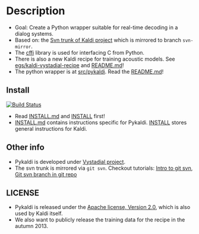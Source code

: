 Description
=====
 * Goal: Create a Python wrapper suitable for real-time decoding in a dialog systems.
 * Based on: the [Svn trunk of Kaldi project](svn://svn.code.sf.net/p/kaldi/code/trunk) which is mirrored to branch `svn-mirror`.
 * The [cffi](http://cffi.readthedocs.org/en/latest/) library is used for interfacing C from Python.
 * There is also a new Kaldi recipe for training acoustic models. See [egs/kaldi-vystadial-recipe](egs/kaldi-vystadial-recipe) and [README.md](egs/kaldi-vystadial-recipe/README.md)!
 * The python wrapper is at [src/pykaldi](src/pykaldi). Read the [README.md](./src/pykaldi/README.md)!


Install
-------
[![Build Status](https://travis-ci.org/oplatek/pykaldi.png)](https://travis-ci.org/oplatek/pykaldi)
 * Read [INSTALL.md](./INSTALL.md) and [INSTALL](./INSTALL) first!
 * [INSTALL.md](./INSTALL.md) contains instructions specific for Pykaldi. [INSTALL](./INSTALL) stores general instructions for Kaldi.


Other info
----------
 * Pykaldi is developed under [Vystadial project](https://sites.google.com/site/filipjurcicek/projects/vystadial).
 * The svn trunk is mirrored via `git svn`. Checkout tutorials: [Intro to git svn](http://viget.com/extend/effectively-using-git-with-subversion), 
 [Git svn branch in git repo](http://ivanz.com/2009/01/15/selective-import-of-svn-branches-into-a-gitgit-svn-repository/)

LICENSE
--------
 * Pykaldi is released under the [Apache license, Version 2.0](http://www.apache.org/licenses/LICENSE-2.0), which is also used by Kaldi itself. 
 * We also want to publicly release the training data for the recipe in the autumn 2013.
